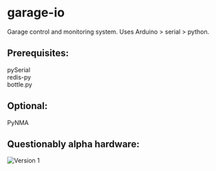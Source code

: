 garage-io
=========

Garage control and monitoring system. Uses Arduino > serial > python.

## Prerequisites:

pySerial  
redis-py  
bottle.py  

## Optional:
PyNMA

## Questionably alpha hardware:
![Version 1](https://dl.dropboxusercontent.com/u/566560/garage-security.jpg)
